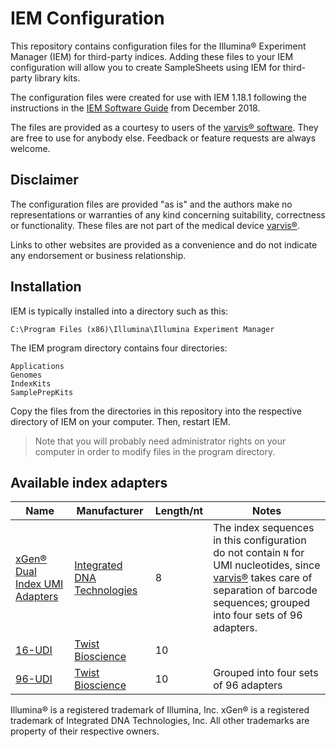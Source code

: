 # IEM Configuration
This repository contains configuration files for the Illumina® Experiment Manager (IEM) for third-party indices. Adding these files to your IEM configuration will allow you to create SampleSheets using IEM for third-party library kits.

The configuration files were created for use with IEM 1.18.1 following the instructions in the [IEM Software Guide](https://emea.support.illumina.com/content/dam/illumina-support/documents/documentation/software_documentation/iem/illumina-experiment-manager-software-guide-15031335-08.pdf) from December 2018.

The files are provided as a courtesy to users of the [varvis® software](https://www.varvis.com). They are free to use for anybody else. Feedback or feature requests are always welcome.

## Disclaimer

The configuration files are provided "as is" and the authors make no representations or warranties of any kind concerning suitability, correctness or functionality. These files are not part of the medical device [varvis®](https://www.varvis.com).

Links to other websites are provided as a convenience and do not indicate any endorsement or business relationship.

## Installation

IEM is typically installed into a directory such as this:

```
C:\Program Files (x86)\Illumina\Illumina Experiment Manager
```

The IEM program directory contains four directories:

```
Applications
Genomes
IndexKits
SamplePrepKits
```

Copy the files from the directories in this repository into the respective directory of IEM on your computer. Then, restart IEM. 

> Note that you will probably need administrator rights on your computer in order to modify files in the program directory.

## Available index adapters

| Name                                                         | Manufacturer                                                 | Length/nt | Notes                                                        |
| ------------------------------------------------------------ | ------------------------------------------------------------ | --------- | ------------------------------------------------------------ |
| [xGen® Dual Index UMI Adapters](www.idtdna.com/UMI-techaccess) | [Integrated DNA Technologies](https://eu.idtdna.com/pages/products/next-generation-sequencing/adapters) | 8         | The index sequences in this configuration do not contain `N` for UMI nucleotides, since [varvis®](https://www.varvis.com) takes care of separation of barcode sequences; grouped into four sets of 96 adapters. |
| [16-UDI](https://www.twistbioscience.com/resources/twist-universal-adapter-system) | [Twist Bioscience](https://www.twistbioscience.com/)         | 10        |                                                              |
| [96-UDI](https://www.twistbioscience.com/resources/twist-universal-adapter-system) | [Twist Bioscience](https://www.twistbioscience.com/)         | 10        | Grouped into four sets of 96 adapters                        |



Illumina® is a registered trademark of Illumina, Inc. xGen® is a registered trademark of Integrated DNA Technologies, Inc. All other trademarks are property of their respective owners.